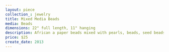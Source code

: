 ```yaml
---
layout: piece
collection_: jewelry
title: Mixed Media Beads
media: Beads
dimensions: 22" full length, 11" hanging
description: African a paper beads mixed with pearls, beads, seed beads, findings, with seed bead and button clasp.
price: $25
create_date: 2013
---
```

